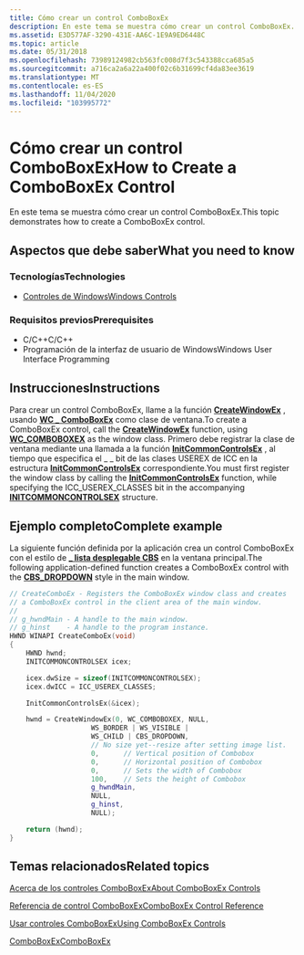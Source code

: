 ```yaml
---
title: Cómo crear un control ComboBoxEx
description: En este tema se muestra cómo crear un control ComboBoxEx.
ms.assetid: E3D577AF-3290-431E-AA6C-1E9A9ED6448C
ms.topic: article
ms.date: 05/31/2018
ms.openlocfilehash: 73989124982cb563fc008d7f3c543388cca685a5
ms.sourcegitcommit: a716ca2a6a22a400f02c6b31699cf4da83ee3619
ms.translationtype: MT
ms.contentlocale: es-ES
ms.lasthandoff: 11/04/2020
ms.locfileid: "103995772"
---
```

# <a name="how-to-create-a-comboboxex-control"></a><span data-ttu-id="cee81-103">Cómo crear un control ComboBoxEx</span><span class="sxs-lookup"><span data-stu-id="cee81-103">How to Create a ComboBoxEx Control</span></span>

<span data-ttu-id="cee81-104">En este tema se muestra cómo crear un control ComboBoxEx.</span><span class="sxs-lookup"><span data-stu-id="cee81-104">This topic demonstrates how to create a ComboBoxEx control.</span></span>

## <a name="what-you-need-to-know"></a><span data-ttu-id="cee81-105">Aspectos que debe saber</span><span class="sxs-lookup"><span data-stu-id="cee81-105">What you need to know</span></span>

### <a name="technologies"></a><span data-ttu-id="cee81-106">Tecnologías</span><span class="sxs-lookup"><span data-stu-id="cee81-106">Technologies</span></span>

-   [<span data-ttu-id="cee81-107">Controles de Windows</span><span class="sxs-lookup"><span data-stu-id="cee81-107">Windows Controls</span></span>](window-controls.md)

### <a name="prerequisites"></a><span data-ttu-id="cee81-108">Requisitos previos</span><span class="sxs-lookup"><span data-stu-id="cee81-108">Prerequisites</span></span>

-   <span data-ttu-id="cee81-109">C/C++</span><span class="sxs-lookup"><span data-stu-id="cee81-109">C/C++</span></span>
-   <span data-ttu-id="cee81-110">Programación de la interfaz de usuario de Windows</span><span class="sxs-lookup"><span data-stu-id="cee81-110">Windows User Interface Programming</span></span>

## <a name="instructions"></a><span data-ttu-id="cee81-111">Instrucciones</span><span class="sxs-lookup"><span data-stu-id="cee81-111">Instructions</span></span>


<span data-ttu-id="cee81-112">Para crear un control ComboBoxEx, llame a la función [**CreateWindowEx**](/windows/desktop/api/winuser/nf-winuser-createwindowexa) , usando [**WC \_ ComboBoxEx**](common-control-window-classes.md) como clase de ventana.</span><span class="sxs-lookup"><span data-stu-id="cee81-112">To create a ComboBoxEx control, call the [**CreateWindowEx**](/windows/desktop/api/winuser/nf-winuser-createwindowexa) function, using [**WC\_COMBOBOXEX**](common-control-window-classes.md) as the window class.</span></span> <span data-ttu-id="cee81-113">Primero debe registrar la clase de ventana mediante una llamada a la función [**InitCommonControlsEx**](/windows/desktop/api/Commctrl/nf-commctrl-initcommoncontrolsex) , al tiempo que especifica el \_ \_ bit de las clases USEREX de ICC en la estructura [**InitCommonControlsEx**](/windows/win32/api/commctrl/ns-commctrl-initcommoncontrolsex) correspondiente.</span><span class="sxs-lookup"><span data-stu-id="cee81-113">You must first register the window class by calling the [**InitCommonControlsEx**](/windows/desktop/api/Commctrl/nf-commctrl-initcommoncontrolsex) function, while specifying the ICC\_USEREX\_CLASSES bit in the accompanying [**INITCOMMONCONTROLSEX**](/windows/win32/api/commctrl/ns-commctrl-initcommoncontrolsex) structure.</span></span>

## <a name="complete-example"></a><span data-ttu-id="cee81-114">Ejemplo completo</span><span class="sxs-lookup"><span data-stu-id="cee81-114">Complete example</span></span>

<span data-ttu-id="cee81-115">La siguiente función definida por la aplicación crea un control ComboBoxEx con el estilo de [**\_ lista desplegable CBS**](combo-box-styles.md) en la ventana principal.</span><span class="sxs-lookup"><span data-stu-id="cee81-115">The following application-defined function creates a ComboBoxEx control with the [**CBS\_DROPDOWN**](combo-box-styles.md) style in the main window.</span></span>


```C++
// CreateComboEx - Registers the ComboBoxEx window class and creates
// a ComboBoxEx control in the client area of the main window.
//
// g_hwndMain - A handle to the main window.
// g_hinst    - A handle to the program instance.
HWND WINAPI CreateComboEx(void)
{
    HWND hwnd;
    INITCOMMONCONTROLSEX icex;

    icex.dwSize = sizeof(INITCOMMONCONTROLSEX);
    icex.dwICC = ICC_USEREX_CLASSES;

    InitCommonControlsEx(&icex);

    hwnd = CreateWindowEx(0, WC_COMBOBOXEX, NULL,
                    WS_BORDER | WS_VISIBLE |
                    WS_CHILD | CBS_DROPDOWN,
                    // No size yet--resize after setting image list.
                    0,      // Vertical position of Combobox
                    0,      // Horizontal position of Combobox
                    0,      // Sets the width of Combobox
                    100,    // Sets the height of Combobox
                    g_hwndMain,
                    NULL,
                    g_hinst,
                    NULL);

    return (hwnd);
}
```



## <a name="related-topics"></a><span data-ttu-id="cee81-116">Temas relacionados</span><span class="sxs-lookup"><span data-stu-id="cee81-116">Related topics</span></span>

<dl> <dt>

[<span data-ttu-id="cee81-117">Acerca de los controles ComboBoxEx</span><span class="sxs-lookup"><span data-stu-id="cee81-117">About ComboBoxEx Controls</span></span>](comboboxex-controls.md)
</dt> <dt>

[<span data-ttu-id="cee81-118">Referencia de control ComboBoxEx</span><span class="sxs-lookup"><span data-stu-id="cee81-118">ComboBoxEx Control Reference</span></span>](bumper-comboboxex-comboboxex-control-reference.md)
</dt> <dt>

[<span data-ttu-id="cee81-119">Usar controles ComboBoxEx</span><span class="sxs-lookup"><span data-stu-id="cee81-119">Using ComboBoxEx Controls</span></span>](/windows/desktop/Controls/using-comboboxex)
</dt> <dt>

[<span data-ttu-id="cee81-120">ComboBoxEx</span><span class="sxs-lookup"><span data-stu-id="cee81-120">ComboBoxEx</span></span>](comboboxex-control-reference.md)
</dt> </dl>

 

 